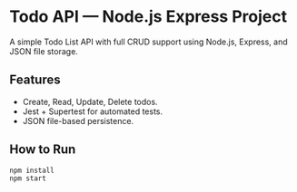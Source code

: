 # Todo API — Node.js Express Project

A simple Todo List API with full CRUD support using Node.js, Express, and JSON file storage.

## Features
- Create, Read, Update, Delete todos.
- Jest + Supertest for automated tests.
- JSON file-based persistence.

## How to Run
```bash
npm install
npm start